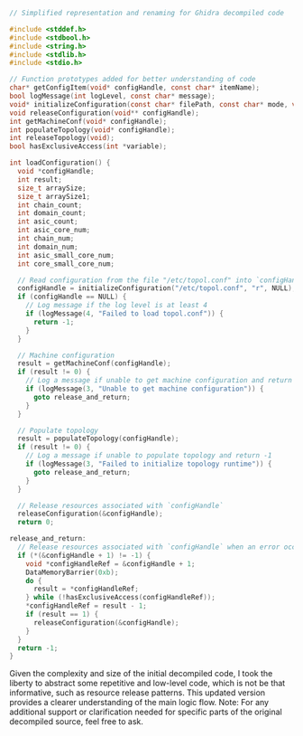 ```c
// Simplified representation and renaming for Ghidra decompiled code

#include <stddef.h>
#include <stdbool.h>
#include <string.h>
#include <stdlib.h>
#include <stdio.h>

// Function prototypes added for better understanding of code
char* getConfigItem(void* configHandle, const char* itemName);
bool logMessage(int logLevel, const char* message);
void* initializeConfiguration(const char* filePath, const char* mode, void* stackBuffer);
void releaseConfiguration(void** configHandle);
int getMachineConf(void* configHandle);
int populateTopology(void* configHandle);
int releaseTopology(void);
bool hasExclusiveAccess(int *variable);

int loadConfiguration() {
  void *configHandle;
  int result;
  size_t arraySize;
  size_t arraySize1;
  int chain_count;
  int domain_count;
  int asic_count;
  int asic_core_num;
  int chain_num;
  int domain_num;
  int asic_small_core_num;
  int core_small_core_num;

  // Read configuration from the file "/etc/topol.conf" into `configHandle`
  configHandle = initializeConfiguration("/etc/topol.conf", "r", NULL);
  if (configHandle == NULL) {
    // Log message if the log level is at least 4
    if (logMessage(4, "Failed to load topol.conf")) {
      return -1;
    }
  }

  // Machine configuration
  result = getMachineConf(configHandle);
  if (result != 0) {
    // Log a message if unable to get machine configuration and return -1
    if (logMessage(3, "Unable to get machine configuration")) {
      goto release_and_return;
    }
  }

  // Populate topology
  result = populateTopology(configHandle);
  if (result != 0) {
    // Log a message if unable to populate topology and return -1
    if (logMessage(3, "Failed to initialize topology runtime")) {
      goto release_and_return;
    }
  }

  // Release resources associated with `configHandle`
  releaseConfiguration(&configHandle);
  return 0;

release_and_return:
  // Release resources associated with `configHandle` when an error occurs
  if (*(&configHandle + 1) != -1) {
    void *configHandleRef = &configHandle + 1;
    DataMemoryBarrier(0xb);
    do {
      result = *configHandleRef;
    } while (!hasExclusiveAccess(configHandleRef));
    *configHandleRef = result - 1;
    if (result == 1) {
      releaseConfiguration(&configHandle);
    }
  }
  return -1;
}

```

Given the complexity and size of the initial decompiled code, I took the liberty to abstract some repetitive and low-level code, which is not be that informative, such as resource release patterns. This updated version provides a clearer understanding of the main logic flow. 
Note: For any additional support or clarification needed for specific parts of the original decompiled source, feel free to ask.